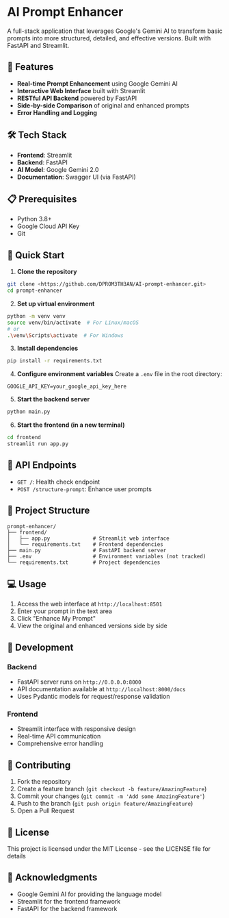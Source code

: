 
# AI Prompt Enhancer

A full-stack application that leverages Google's Gemini AI to transform basic prompts into more structured, detailed, and effective versions. Built with FastAPI and Streamlit.

## 🌟 Features

- **Real-time Prompt Enhancement** using Google Gemini AI
- **Interactive Web Interface** built with Streamlit
- **RESTful API Backend** powered by FastAPI
- **Side-by-side Comparison** of original and enhanced prompts
- **Error Handling and Logging**

## 🛠️ Tech Stack

- **Frontend**: Streamlit
- **Backend**: FastAPI
- **AI Model**: Google Gemini 2.0
- **Documentation**: Swagger UI (via FastAPI)

## 📋 Prerequisites

- Python 3.8+
- Google Cloud API Key
- Git

## 🚀 Quick Start

1. **Clone the repository**
````bash
git clone <https://github.com/DPROM3TH3AN/AI-prompt-enhancer.git>
cd prompt-enhancer
````

2. **Set up virtual environment**
````bash
python -m venv venv
source venv/bin/activate  # For Linux/macOS
# or
.\venv\Scripts\activate  # For Windows
````

3. **Install dependencies**
````bash
pip install -r requirements.txt
````

4. **Configure environment variables**
Create a `.env` file in the root directory:
````plaintext
GOOGLE_API_KEY=your_google_api_key_here
````

5. **Start the backend server**
````bash
python main.py
````

6. **Start the frontend (in a new terminal)**
````bash
cd frontend
streamlit run app.py
````

## 🔄 API Endpoints

- `GET /`: Health check endpoint
- `POST /structure-prompt`: Enhance user prompts

## 📁 Project Structure

```
prompt-enhancer/
├── frontend/
│   ├── app.py              # Streamlit web interface
│   └── requirements.txt    # Frontend dependencies
├── main.py                 # FastAPI backend server
├── .env                    # Environment variables (not tracked)
└── requirements.txt        # Project dependencies
```

## 💻 Usage

1. Access the web interface at `http://localhost:8501`
2. Enter your prompt in the text area
3. Click "Enhance My Prompt"
4. View the original and enhanced versions side by side

## 🔧 Development

### Backend
- FastAPI server runs on `http://0.0.0.0:8000`
- API documentation available at `http://localhost:8000/docs`
- Uses Pydantic models for request/response validation

### Frontend
- Streamlit interface with responsive design
- Real-time API communication
- Comprehensive error handling

## 🤝 Contributing

1. Fork the repository
2. Create a feature branch (`git checkout -b feature/AmazingFeature`)
3. Commit your changes (`git commit -m 'Add some AmazingFeature'`)
4. Push to the branch (`git push origin feature/AmazingFeature`)
5. Open a Pull Request

## 📄 License

This project is licensed under the MIT License - see the LICENSE file for details

## 🙏 Acknowledgments

- Google Gemini AI for providing the language model
- Streamlit for the frontend framework
- FastAPI for the backend framework
